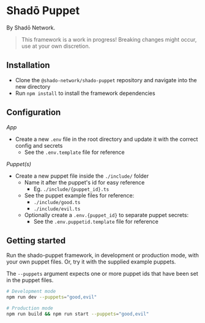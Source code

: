 # Shadō Puppet

By Shadō Network.

> This framework is a work in progress! Breaking changes might occur, use at your own discretion.

## Installation

- Clone the `@shado-network/shado-puppet` repository and navigate into the new directory
- Run `npm install` to install the framework dependencies

## Configuration

_App_

- Create a new `.env` file in the root directory and update it with the correct config and secrets
  - See the `.env.template` file for reference

_Puppet(s)_

- Create a new puppet file inside the `./include/` folder
  - Name it after the puppet's id for easy reference
    - Eg. `./include/{puppet_id}.ts`
  - See the puppet example files for reference:
    - `./include/good.ts`
    - `./include/evil.ts`
  - Optionally create a `.env.{puppet_id}` to separate puppet secrets:
    - See the `.env.puppetid.template` file for reference

## Getting started

Run the shado-puppet framework, in development or production mode, with your own puppet files. Or, try it with the supplied example puppets.

The `--puppets` argument expects one or more puppet ids that have been set in the puppet files.

```sh
# Development mode
npm run dev --puppets="good,evil"

# Production mode
npm run build && npm run start --puppets="good,evil"
```
